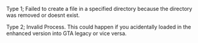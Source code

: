 Type 1;
Failed to create a file in a specified directory because the directory was removed or doesnt exist.

Type 2;
Invalid Process. This could happen if you acidentally loaded in the enhanced version into GTA legacy or vice versa.
